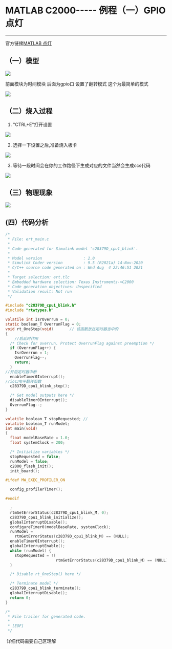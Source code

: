 # MATLAB C2000----- 例程（一）GPIO点灯

------

 官方链接[MATLAB 点灯](https://ww2.mathworks.cn/help/supportpkg/texasinstrumentsc2000/ug/getting-started-example.html)

## （一）模型

![](C:\My_Project_Markdown\Study_YellowNew\image\MATLAB_电灯1.png)

前面模块为时间模块 后面为gpio口 设置了翻转模式 这个为最简单的模式

![](C:\My_Project_Markdown\Study_YellowNew\image\MATLAB_电灯2.png)



## （二）烧入过程
1. "CTRL+E"打开设置

![](C:\My_Project_Markdown\Study_YellowNew\image\MATLAB电灯3.png)

2. 选择一下设置之后,准备烧入板卡

![](C:\My_Project_Markdown\Study_YellowNew\image\MATLAB电灯.png)

3. 等待一段时间会在你的工作路径下生成对应的文件当然会生成ccs代码

![](C:\My_Project_Markdown\Study_YellowNew\image\MATLAB电灯4.png)



##  （三）物理现象

![](C:\My_Project_Markdown\Study_YellowNew\image\动画.gif)



## (四）代码分析



```c
/*
 * File: ert_main.c
 *
 * Code generated for Simulink model 'c28379D_cpu1_blink'.
 *
 * Model version                  : 2.0
 * Simulink Coder version         : 9.5 (R2021a) 14-Nov-2020
 * C/C++ source code generated on : Wed Aug  4 22:46:51 2021
 *
 * Target selection: ert.tlc
 * Embedded hardware selection: Texas Instruments->C2000
 * Code generation objectives: Unspecified
 * Validation result: Not run
 */

#include "c28379D_cpu1_blink.h"
#include "rtwtypes.h"

volatile int IsrOverrun = 0;
static boolean_T OverrunFlag = 0;
void rt_OneStep(void)  		// 该函数放在定时器当中的
{
    //启延时作用
  /* Check for overrun. Protect OverrunFlag against preemption */
  if (OverrunFlag++) {
    IsrOverrun = 1;
    OverrunFlag--;
    return;
  }
//开启定时器中断
  enableTimer0Interrupt();
//io口电平翻转函数    
  c28379D_cpu1_blink_step();

  /* Get model outputs here */
  disableTimer0Interrupt();
  OverrunFlag--;
}

volatile boolean_T stopRequested; // 
volatile boolean_T runModel;
int main(void)
{
  float modelBaseRate = 1.0;
  float systemClock = 200;

  /* Initialize variables */
  stopRequested = false;
  runModel = false;
  c2000_flash_init();
  init_board();

#ifdef MW_EXEC_PROFILER_ON

  config_profilerTimer();

#endif

  ;
  rtmSetErrorStatus(c28379D_cpu1_blink_M, 0);
  c28379D_cpu1_blink_initialize();
  globalInterruptDisable();
  configureTimer0(modelBaseRate, systemClock);
  runModel =
    rtmGetErrorStatus(c28379D_cpu1_blink_M) == (NULL);
  enableTimer0Interrupt();
  globalInterruptEnable();
  while (runModel) {
    stopRequested = !(
                      rtmGetErrorStatus(c28379D_cpu1_blink_M) == (NULL));
  }

  /* Disable rt_OneStep() here */

  /* Terminate model */
  c28379D_cpu1_blink_terminate();
  globalInterruptDisable();
  return 0;
}

/*
 * File trailer for generated code.
 *
 * [EOF]
 */

```



​	详细代码需要自己区理解

